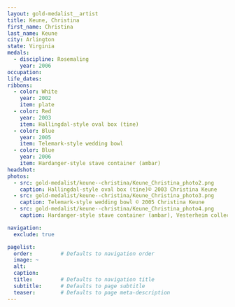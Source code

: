 ```yaml
---
layout: gold-medalist__artist
title: Keune, Christina
first_name: Christina
last_name: Keune
city: Arlington
state: Virginia
medals: 
  - discipline: Rosemaling
    year: 2006
occupation:
life_dates:
ribbons:
  - color: White
    year: 2002
    item: plate
  - color: Red
    year: 2003
    item: Hallingdal-style oval box (tine)
  - color: Blue
    year: 2005
    item: Telemark-style wedding bowl
  - color: Blue
    year: 2006
    item: Hardanger-style stave container (ambar)
headshot:
photos:
  - src: gold-medalist/keune--christina/Keune_Christina_photo2.png
    caption: Hallingdal-style oval box (tine)© 2003 Christina Keune
  - src: gold-medalist/keune--christina/Keune_Christina_photo3.png
    caption: Telemark-style wedding bowl © 2005 Christina Keune
  - src: gold-medalist/keune--christina/Keune_Christina_photo4.png
    caption: Hardanger-style stave container (ambar), Vesterheim collection 2006.010.001 

navigation:
  exclude: true

pagelist:
  order:         # Defaults to navigation order  
  image: ~
  alt:
  caption:
  title:         # Defaults to navigation title
  subtitle:      # Defaults to page subtitle
  teaser:        # Defaults to page meta-description  
---
```

